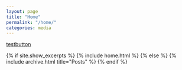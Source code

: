 ```yaml
---
layout: page
title: "Home"
permalink: "/home/"
categories: media
---
```


[testbutton](https://google.com) 

{% if site.show_excerpts %}
  {% include home.html %}
{% else %}
  {% include archive.html title="Posts" %}
{% endif %}

